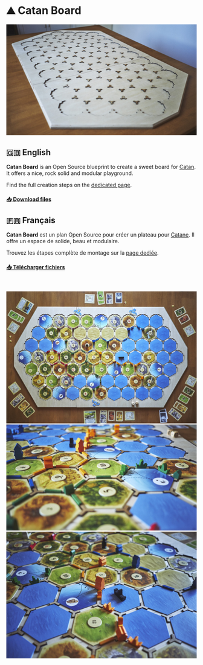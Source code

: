 # ⛰ Catan Board

![catan board blank](./images/catan-board-blank.jpg)

## 🇬🇧 English

**Catan Board** is an Open Source blueprint to create a sweet board for [Catan](http://www.catan.com/). It offers a nice, rock solid and modular playground.

Find the full creation steps on the [dedicated page](./doc/en.md).

#### [📥 Download files](https://github.com/Yago/catan-board/archive/master.zip)

## 🇫🇷 Français

**Catan Board** est un plan Open Source pour créer un plateau pour [Catane](http://fr.asmodee.com/fr/games/catane/). Il offre un espace de solide, beau et modulaire.

Trouvez les étapes complète de montage sur la [page dediée](./doc/fr.md).

#### [📥 Télécharger fichiers](https://github.com/Yago/catan-board/archive/master.zip)

<br>

![catan board top](./images/catan-board-top.jpg)
![catan board close](./images/catan-board-close.jpg)
![catan board close](./images/catan-board-close2.jpg)


